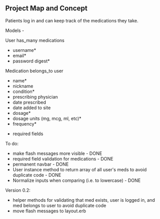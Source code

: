 Project Map and Concept
-----------------------
Patients log in and can keep track of the medications they take.

Models -

User
has_many medications
- username*
- email*
- password digest*

Medication
belongs_to user
- name*
- nickname
- condition*
- prescribing physician
- date prescribed
- date added to site
- dosage*
- dosage units (mg, mcg, ml, etc)*
- frequency*

* required fields


To do:

- make flash messages more visible - DONE
- required field validation for medications - DONE
- permanent navbar - DONE
- User instance method to return array of all user's meds to avoid duplicate code - DONE
- Normalize inputs when comparing (i.e. to lowercase) - DONE

Version 0.2:

- helper methods for validating that med exists, user is logged in, and med belongs to user to avoid duplicate code
- move flash messages to layout.erb
